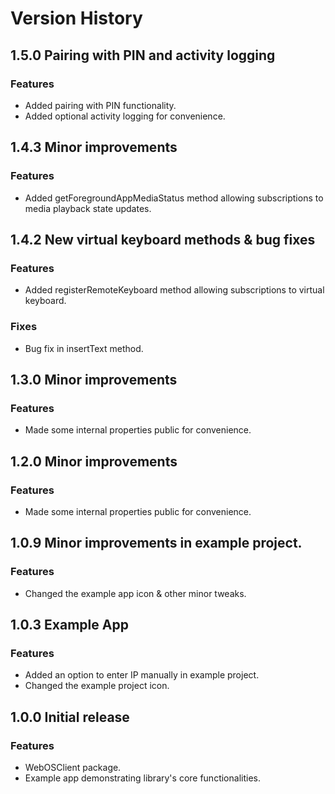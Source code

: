 # Version History

## 1.5.0 Pairing with PIN and activity logging
### Features
* Added pairing with PIN functionality.
* Added optional activity logging for convenience.

## 1.4.3 Minor improvements
### Features
* Added getForegroundAppMediaStatus method allowing subscriptions to media playback state updates.

## 1.4.2 New virtual keyboard methods & bug fixes
### Features
* Added registerRemoteKeyboard method allowing subscriptions to virtual keyboard.
### Fixes
* Bug fix in insertText method.

## 1.3.0 Minor improvements
### Features
* Made some internal properties public for convenience.

## 1.2.0 Minor improvements
### Features
* Made some internal properties public for convenience.

## 1.0.9 Minor improvements in example project.
### Features
* Changed the example app icon & other minor tweaks.

## 1.0.3 Example App
### Features
* Added an option to enter IP manually in example project.
* Changed the example project icon.

## 1.0.0 Initial release
### Features
* WebOSClient package.
* Example app demonstrating library's core functionalities.

